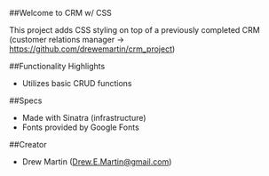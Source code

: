 ##Welcome to CRM w/ CSS

This project adds CSS styling on top of a previously completed CRM (customer relations manager -> https://github.com/drewemartin/crm_project)

##Functionality Highlights

* Utilizes basic CRUD functions

##Specs

* Made with Sinatra (infrastructure) 
* Fonts provided by Google Fonts

##Creator

* Drew Martin (Drew.E.Martin@gmail.com)


